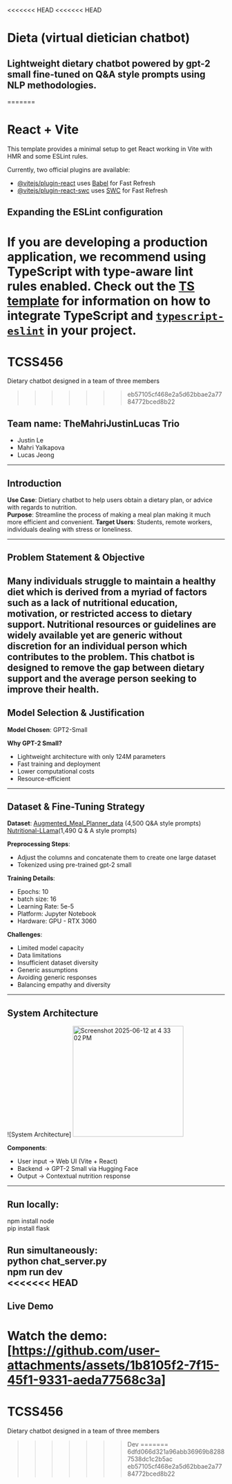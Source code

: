 <<<<<<< HEAD
<<<<<<< HEAD
# Dieta (virtual dietician chatbot)
Lightweight dietary chatbot powered by gpt-2 small fine-tuned on Q&A style prompts using NLP methodologies. 
---
=======
# React + Vite

This template provides a minimal setup to get React working in Vite with HMR and some ESLint rules.

Currently, two official plugins are available:

- [@vitejs/plugin-react](https://github.com/vitejs/vite-plugin-react/blob/main/packages/plugin-react) uses [Babel](https://babeljs.io/) for Fast Refresh
- [@vitejs/plugin-react-swc](https://github.com/vitejs/vite-plugin-react/blob/main/packages/plugin-react-swc) uses [SWC](https://swc.rs/) for Fast Refresh

## Expanding the ESLint configuration

If you are developing a production application, we recommend using TypeScript with type-aware lint rules enabled. Check out the [TS template](https://github.com/vitejs/vite/tree/main/packages/create-vite/template-react-ts) for information on how to integrate TypeScript and [`typescript-eslint`](https://typescript-eslint.io) in your project.
=======
# TCSS456
Dietary chatbot designed in a team of three members
>>>>>>> eb57105cf468e2a5d62bbae2a7784772bced8b22

## Team name: TheMahriJustinLucas Trio
- Justin Le
- Mahri Yalkapova
- Lucas Jeong
---

## Introduction

**Use Case**: Dietiary chatbot to help users obtain a dietary plan, or advice with regards to nutrition.  
**Purpose**: Streamline the process of making a meal plan making it much more efficient and convenient.
**Target Users**: Students, remote workers, individuals dealing with stress or loneliness.

---
## Problem Statement & Objective
Many individuals struggle to maintain a healthy diet which is derived from a myriad of factors such as a lack of nutritional education, motivation, or restricted access to dietary support. Nutritional resources or guidelines are widely available yet are generic without discretion for an individual person which contributes to the problem. This chatbot is designed to remove the gap between dietary support and the average person seeking to improve their health.
---

## Model Selection & Justification
**Model Chosen**: GPT2-Small

**Why GPT-2 Small?**
- Lightweight architecture with only 124M parameters 
- Fast training and deployment
- Lower computational costs
- Resource-efficient
---
## Dataset & Fine-Tuning Strategy

**Dataset**: 
[Augmented_Meal_Planner_data](https://huggingface.co/datasets/sridhar52/Augmented_Meal_Planner_data) (4,500 Q&A style prompts)
[Nutritional-LLama](https://huggingface.co/datasets/Tom158/Nutritional-LLama)(1,490 Q & A style prompts)

**Preprocessing Steps**:
- Adjust the columns and concatenate them to create one large dataset
- Tokenized using pre-trained gpt-2 small

**Training Details**:
- Epochs: 10
- batch size: 16
- Learning Rate: 5e-5
- Platform: Jupyter Notebook
- Hardware: GPU - RTX 3060

**Challenges**:
- Limited model capacity
- Data limitations
- Insufficient dataset diversity
- Generic assumptions
- Avoiding generic responses
- Balancing empathy and diversity

---
## System Architecture
![System Architecture]
<img width="256" alt="Screenshot 2025-06-12 at 4 33 02 PM" src="https://github.com/user-attachments/assets/327a25a7-9b76-412f-aeec-68e4f6f25b24" />


**Components**:
- User input → Web UI (Vite + React)
- Backend → GPT-2 Small via Hugging Face
- Output → Contextual nutrition response
---

## Run locally:
npm install node  
pip install flask  

Run simultaneously:  
python chat_server.py  
npm run dev  
<<<<<<< HEAD
---
## Live Demo
Watch the demo: [https://github.com/user-attachments/assets/1b8105f2-7f15-45f1-9331-aeda77568c3a]
=======
# TCSS456
Dietary chatbot designed in a team of three members
>>>>>>> Dev
=======
>>>>>>> 6dfd066d321a96abb36969b82887538dc1c2b5ac
>>>>>>> eb57105cf468e2a5d62bbae2a7784772bced8b22
